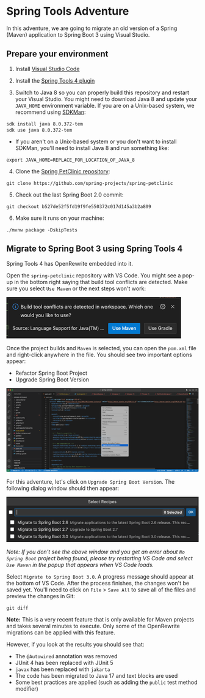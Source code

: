 # Spring Tools Adventure

In this adventure, we are going to migrate an old version
of a Spring (Maven) application to Spring Boot 3 using 
Visual Studio.

## Prepare your environment

1. Install [Visual Studio Code](https://code.visualstudio.com/)

2. Install the [Spring Tools 4 plugin](https://spring.io/tools)

3. Switch to Java 8 so you can properly build this repository and restart your Visual Studio. 
You might need to download Java 8 and update your `JAVA_HOME` environment variable. If you are
   on a Unix-based system, we recommend using [SDKMan](https://sdkman.io/):

```shell
sdk install java 8.0.372-tem
sdk use java 8.0.372-tem
```

  * If you aren't on a Unix-based system or you don't want to install SDKMan,
    you'll need to install Java 8 and run something like:

```shell
export JAVA_HOME=REPLACE_FOR_LOCATION_OF_JAVA_8
```

4. Clone the [Spring PetClinic
   repository](https://github.com/spring-projects/spring-petclinic):

```shell
git clone https://github.com/spring-projects/spring-petclinic
```

5. Check out the last Spring Boot 2.0 commit:

```shell
git checkout b527de52f5fd19f9fe550372c017d145a3b2a809
```

6. Make sure it runs on your machine:

```shell
./mvnw package -DskipTests
``` 

## Migrate to Spring Boot 3 using Spring Tools 4 

Spring Tools 4 has OpenRewrite embedded into it. 

Open the `spring-petclinic` repository with VS Code. You might see a pop-up in
the bottom right saying that build tool conflicts are detected. Make sure you
select `Use Maven` or the next steps won't work:

![](./maven-popup.png)

Once the project builds and `Maven` is selected, you can open the
`pom.xml` file and right-click anywhere in the file. You should see two
important options appear:

* Refactor Spring Boot Project
* Upgrade Spring Boot Version

![Visual Studio Dialog](context-menu-options.png)

For this adventure, let's click on `Upgrade Spring Boot Version`. The following
dialog window should then appear: 

![Migration options](migration-options.png)

*Note: If you don't see the above window and you get an error about `No Spring Boot`
project being found, please try restarting VS Code and select `Use Maven` in the
popup that appears when VS Code loads.*

Select `Migrate to Spring Boot 3.0`. A progress message should appear at the
bottom of VS Code. After the process finishes, the changes won't be saved yet.
You'll need to click on `File` > `Save All` to save all of the files and preview
the changes in Git:

```shell
git diff
```

**Note:** This is a very recent feature that is only available for Maven
projects and takes several minutes to execute. 
Only some of the OpenRewrite migrations can be applied with this feature.

However, if you look at the results you should see that:

  * The `@Autowired` annotation was removed
  * JUnit 4 has been replaced with JUnit 5
  * `javax` has been replaced with `jakarta`
  * The code has been migrated to Java 17 and text blocks are used
  * Some best practices are applied (such as adding the `public` test method modifier)
   
